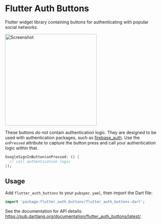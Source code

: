 # Flutter Auth Buttons

Flutter widget library containing buttons for authenticating with popular social networks.

<img src="https://raw.githubusercontent.com/dmjones/flutter_auth_buttons/master/screenshots/example-app.png" alt="Screenshot" width="300" />

These buttons do not contain authentication logic. They are designed to be used with authentication packages, 
such as [firebase_auth](https://pub.dartlang.org/packages/firebase_auth). Use the `onPressed` attribute to
capture the button press and call your authentication logic within that.

```dart
GoogleSignInButton(onPressed: () {
  // call authentication logic
});
```

## Usage

Add `flutter_auth_buttons` to your `pubspec.yaml`, then import the Dart file:

```dart
import 'package:flutter_auth_buttons/flutter_auth_buttons.dart';
```

See the documentation for API details: https://pub.dartlang.org/documentation/flutter_auth_buttons/latest/.
